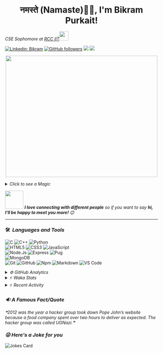 <h1 align="center">नमस्ते (Namaste)🙏🏻, I'm Bikram Purkait! </h1>

<p><em>CSE Sophomore at <a href="https://www.rcciit.org/">RCC IIT</a><img src="https://media.giphy.com/media/WUlplcMpOCEmTGBtBW/giphy.gif" width="30"> 
</em></p>

[![Linkedin: Bikram](https://img.shields.io/badge/-bikram-blue?style=flat-square&logo=Linkedin&logoColor=white&link=https://www.linkedin.com/in/bikram-purkait-5463861a8/)](https://www.linkedin.com/in/bikram-purkait-5463861a8/)
[![GitHub followers](https://img.shields.io/github/followers/IamBikramPurkait?label=Follow&style=social)](https://github.com/IamBikramPurkait)
![](https://komarev.com/ghpvc/?username=IamBikramPurkait&color=blueviolet&style=flat)
<a href="mailto:bkrmprkt@gmail.com"><img src="https://img.shields.io/badge/-bikram-D14836?style=flat&logo=Gmail&logoColor=white"/></a>

<p align="center">
  <img width="500" height="400" src="https://cdn.dribbble.com/users/1059583/screenshots/4171367/coding-freak.gif">
</p>

<details>
<summary><em>Click to see a Magic</em></summary>

⏳ **Year Progress** { █████▁▁▁▁▁▁▁▁▁▁▁▁▁▁▁▁▁▁▁▁▁▁▁▁▁ } 19.74 % as on ⏰ 14-3-2023.

</details>

<img src="https://media.giphy.com/media/LnQjpWaON8nhr21vNW/giphy.gif" width="60"> <em><b>I love connecting with different people</b> so if you want to say <b>hi, I'll be happy to meet you more! </b> 😊</em>

***

### 🛠 &nbsp;<em>Languages and Tools</em>

![C](https://img.shields.io/badge/C-00599C?style=for-the-badge&logo=c&logoColor=white)
![C++](https://img.shields.io/badge/C%2B%2B-00599C?style=for-the-badge&logo=c%2B%2B&logoColor=white)
![Python](http://img.shields.io/badge/-Python-3776AB?style=for-the-badge&logo=python&logoColor=ffffff)
<br>
![HTML5](https://img.shields.io/badge/-HTML5-%23E44D27?style=for-the-badge&logo=html5&logoColor=ffffff)
![CSS3](https://img.shields.io/badge/-CSS3-%231572B6?style=for-the-badge&logo=css3)
![JavaScript](https://img.shields.io/badge/-JavaScript-%23F7DF1C?style=for-the-badge&logo=javascript&logoColor=000000&labelColor=%23F7DF1C&color=%23FFCE5A)
<br>
![Node.Js](https://img.shields.io/badge/-Node.js-%23E44D27?style=for-the-badge&logo=Node.js&logoColor=ffffff)
![Express](https://img.shields.io/badge/-Express-%231572B6?style=for-the-badge&logo=Express)
![Pug](https://img.shields.io/badge/-pug-%23F7DF1C?style=for-the-badge&logo=pug&logoColor=000000&labelColor=%23F7DF1C&color=%23FFCE5A)
<br>
![MongoDB](https://img.shields.io/badge/MongoDB-4EA94B?style=for-the-badge&logo=mongodb&logoColor=white)
<br>
![Git](https://img.shields.io/badge/-Git-%23F05032?style=for-the-badge&logo=git&logoColor=%23ffffff)
![GitHub](https://img.shields.io/badge/-GitHub-181717?style=for-the-badge&logo=github)
![Npm](https://img.shields.io/badge/-npm-CB3837?style=for-the-badge&logo=npm)
![Markdown](https://img.shields.io/badge/Markdown-000000?style=for-the-badge&logo=markdown&logoColor=white)
![VS Code](http://img.shields.io/badge/-VS%20Code-007ACC?style=for-the-badge&logo=visual-studio-code&logoColor=ffffff)
<br>

<details><summary><em>⚙ GitHub Analytics</em></summary>
<br>
<p align="center">
<a href="https://github.com/IamBikramPurkait">

![Bikram's GitHub Stats](https://github-readme-stats.vercel.app/api?username=IamBikramPurkait&theme=chartreuse-dark&show_icons=true&include_all_commits=true&count_private=true)
<img height="180em" src="https://github-readme-stats-eight-theta.vercel.app/api/top-langs/?username=IamBikramPurkait&layout=compact&langs_count=12&theme=chartreuse-dark"/>
[![GitHub Streak](http://github-readme-streak-stats.herokuapp.com?user=IamBikramPurkait&theme=chartreuse-dark)](https://git.io/streak-stats)
</a>
</p>
</details>

<details>
<summary>⚡ <em>Waka Stats</em></summary>

<!--START_SECTION:waka-->
**I'm a Night 🦉** 

```text
🌞 Morning    17 commits     █████░░░░░░░░░░░░░░░░░░░░   22.37% 
🌆 Daytime    12 commits     ████░░░░░░░░░░░░░░░░░░░░░   15.79% 
🌃 Evening    1 commits      ░░░░░░░░░░░░░░░░░░░░░░░░░   1.32% 
🌙 Night      46 commits     ███████████████░░░░░░░░░░   60.53%

```
📅 **I'm Most Productive on Wednesday** 

```text
Monday       1 commits      ░░░░░░░░░░░░░░░░░░░░░░░░░   1.32% 
Tuesday      5 commits      █░░░░░░░░░░░░░░░░░░░░░░░░   6.58% 
Wednesday    38 commits     ████████████░░░░░░░░░░░░░   50.0% 
Thursday     8 commits      ██░░░░░░░░░░░░░░░░░░░░░░░   10.53% 
Friday       17 commits     █████░░░░░░░░░░░░░░░░░░░░   22.37% 
Saturday     0 commits      ░░░░░░░░░░░░░░░░░░░░░░░░░   0.0% 
Sunday       7 commits      ██░░░░░░░░░░░░░░░░░░░░░░░   9.21%

```


📊 **This Week I Spent My Time On** 

```text
⌚︎ Time Zone: Asia/Kolkata

💬 Programming Languages: 
Java                     4 hrs 34 mins       █████████████████████░░░░   84.21% 
Python                   51 mins             ████░░░░░░░░░░░░░░░░░░░░░   15.79%

💻 Operating System: 
Windows                  5 hrs 25 mins       █████████████████████████   100.0%

```


<!--END_SECTION:waka-->

</details>

<details>
<summary>⚡ <em>Recent Activity</em></summary>

<!--START_SECTION:activity-->
1. ❗️ Closed issue [#19](https://github.com/IamBikramPurkait/NewsDown-Telegram-Bot/issues/19) in [IamBikramPurkait/NewsDown-Telegram-Bot](https://github.com/IamBikramPurkait/NewsDown-Telegram-Bot)
2. 🎉 Merged PR [#20](https://github.com/IamBikramPurkait/NewsDown-Telegram-Bot/pull/20) in [IamBikramPurkait/NewsDown-Telegram-Bot](https://github.com/IamBikramPurkait/NewsDown-Telegram-Bot)
3. 💪 Opened PR [#20](https://github.com/IamBikramPurkait/NewsDown-Telegram-Bot/pull/20) in [IamBikramPurkait/NewsDown-Telegram-Bot](https://github.com/IamBikramPurkait/NewsDown-Telegram-Bot)
4. ❗️ Opened issue [#19](https://github.com/IamBikramPurkait/NewsDown-Telegram-Bot/issues/19) in [IamBikramPurkait/NewsDown-Telegram-Bot](https://github.com/IamBikramPurkait/NewsDown-Telegram-Bot)
5. 🎉 Merged PR [#18](https://github.com/IamBikramPurkait/NewsDown-Telegram-Bot/pull/18) in [IamBikramPurkait/NewsDown-Telegram-Bot](https://github.com/IamBikramPurkait/NewsDown-Telegram-Bot)
6. ❗️ Closed issue [#16](https://github.com/IamBikramPurkait/NewsDown-Telegram-Bot/issues/16) in [IamBikramPurkait/NewsDown-Telegram-Bot](https://github.com/IamBikramPurkait/NewsDown-Telegram-Bot)
7. 💪 Opened PR [#18](https://github.com/IamBikramPurkait/NewsDown-Telegram-Bot/pull/18) in [IamBikramPurkait/NewsDown-Telegram-Bot](https://github.com/IamBikramPurkait/NewsDown-Telegram-Bot)
8. 🗣 Commented on [#16](https://github.com/IamBikramPurkait/NewsDown-Telegram-Bot/issues/16) in [IamBikramPurkait/NewsDown-Telegram-Bot](https://github.com/IamBikramPurkait/NewsDown-Telegram-Bot)
<!--END_SECTION:activity-->

</details>

### <em>🔉 A Famous Fact/Quote</em>
<!--STARTS_HERE_QUOTE_README-->
<i>❝2012 was the year a hacker group took down Pope John’s website because a food company spent over two hours to deliver as expected. The hacker group was called UGNazi.❞</i>
<!--ENDS_HERE_QUOTE_README-->


### <em>😜 Here's a Joke for you</em>
![Jokes Card](https://readme-jokes.vercel.app/api)


